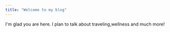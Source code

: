 ```yaml
---
title: "Welcome to my blog"
---
```


I'm glad you are here. I plan to talk about traveling,wellness and much more!
